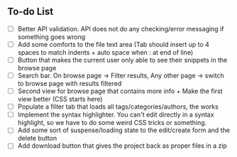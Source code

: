 ## To-do List
- [ ] Better API validation. API does not do any checking/error messaging if something goes wrong
- [ ] Add some comforts to the file text area (Tab should insert up to 4 spaces to match indents + auto space when : at end of line)
- [ ] Button that makes the current user only able to see their snippets in the browse page
- [ ] Search bar. On browse page → Filter results, Any other page → switch to browse page with results filtered
- [ ] Second view for browse page that contains more info + Make the first view better (CSS starts here)
- [ ] Populate a filter tab that loads all tags/categories/authors, the works
- [ ] Implement the syntax highlighter. You can't edit directly in a syntax highlight, so we have to do some weird CSS tricks or something.
- [ ] Add some sort of suspense/loading state to the edit/create form and the delete button
- [ ] Add download button that gives the project back as proper files in a zip
